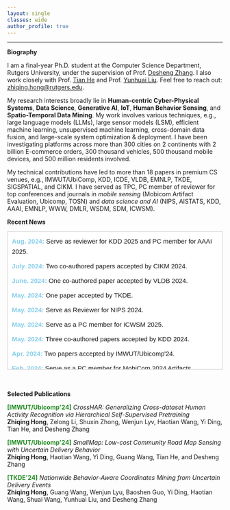 ```yaml
---
layout: single
classes: wide
author_profile: true
---
```


***
**Biography**

I am a final-year Ph.D. student at the Computer Science Department, Rutgers University, under the supervision of Prof. [Desheng Zhang](https://www.cs.rutgers.edu/~dz220/). I also work closely with Prof. [Tian He](https://www-users.cs.umn.edu/~tianhe/) and Prof. [Yunhuai Liu](http://www.yunhuai.net/Yunhuai.htm). 
Feel free to reach out: zhiqing.hong@rutgers.edu.

My research interests broadly lie in **Human-centric Cyber-Physical Systems**, **Data Science**, **Generative AI**, **IoT**, **Human Behavior Sensing**, and **Spatio-Temporal Data Mining**. My work involves various techniques, e.g., large language models (LLMs), large sensor models (LSM), efficient machine learning, unsupervised machine learning, cross-domain data fusion, and large-scale system optimization & deployment. I have been investigating platforms across more than 300 cities on 2 continents with 2 billion E-commerce orders, 300 thousand vehicles, 500 thousand mobile devices, and 500 million residents involved. 

My technical contributions have led to more than 18 papers in premium CS venues, e.g., IMWUT/UbiComp, KDD, ICDE, VLDB, EMNLP, TKDE, SIGSPATIAL, and CIKM. I have served as TPC, PC member of reviewer for top conferences and journals in *mobile sensing* (Mobicom Artifact Evaluation, Ubicomp, TOSN) and *data science and AI* (NIPS, AISTATS, KDD, AAAI, EMNLP, WWW, DMLR, WSDM, SDM, ICWSM). 




**Recent News**

<div style="max-height: 300px; overflow-y: auto; border: 1px solid #ccc; padding: 10px; font-family: Arial, sans-serif; background-color: #ffffff; line-height: 1.6; font-size: 15px;">
    <div style="margin-bottom: 10px;">
        <span style="color: #87CEEB; font-weight: bold;">Aug. 2024:</span> Serve as reviewer for KDD 2025 and PC member for AAAI 2025.
    </div>
    <div style="margin-bottom: 10px;">
        <span style="color: #87CEEB; font-weight: bold;">July. 2024:</span> Two co-authored papers accepted by CIKM 2024.
    </div>
    <div style="margin-bottom: 10px;">
        <span style="color: #87CEEB; font-weight: bold;">June. 2024:</span> One co-authored paper accepted by VLDB 2024.
    </div>
    <div style="margin-bottom: 10px;">
        <span style="color: #87CEEB; font-weight: bold;">May. 2024:</span> One paper accepted by TKDE.
    </div>
    <div style="margin-bottom: 10px;">
        <span style="color: #87CEEB; font-weight: bold;">May. 2024:</span> Serve as Reviewer for NIPS 2024.
    </div>
    <div style="margin-bottom: 10px;">
        <span style="color: #87CEEB; font-weight: bold;">May. 2024:</span> Serve as a PC member for ICWSM 2025.
    </div>
    <div style="margin-bottom: 10px;">
        <span style="color: #87CEEB; font-weight: bold;">May. 2024:</span> Three co-authored papers accepted by KDD 2024.
    </div>
    <div style="margin-bottom: 10px;">
        <span style="color: #87CEEB; font-weight: bold;">Apr. 2024:</span> Two papers accepted by IMWUT/Ubicomp'24.
    </div>
    <div style="margin-bottom: 10px;">
        <span style="color: #87CEEB; font-weight: bold;">Feb. 2024:</span> Serve as a PC member for MobiCom 2024 Artifacts Evaluation.
    </div>
    <div style="margin-bottom: 10px;">
        <span style="color: #87CEEB; font-weight: bold;">Jan. 2024:</span> Serve as a Reviewer for KDD 2024, WWW 2024.
    </div>
    <div style="margin-bottom: 10px;">
        <span style="color: #87CEEB; font-weight: bold;">Dec. 2023:</span> Receive ICDM Travel Grant.
    </div>
    <div style="margin-bottom: 10px;">
        <span style="color: #87CEEB; font-weight: bold;">Dec. 2023:</span> Serve as a Reviewer for IMWUT/Ubicomp'24.
    </div>
    <div style="margin-bottom: 10px;">
        <span style="color: #87CEEB; font-weight: bold;">Nov. 2023:</span> Serve as a Reviewer for DMLR (first round of submission) and AISTATS 2024, PC member for LREC-COLING 2024.
    </div>
    <div style="margin-bottom: 10px;">
        <span style="color: #87CEEB; font-weight: bold;">Oct. 2023:</span> Serve as a PC member for AAAI 2024.
    </div>
    <div style="margin-bottom: 10px;">
        <span style="color: #87CEEB; font-weight: bold;">Sep. 2023:</span> Serve as a reviewer for TOSN, PC member for ICWSM 2024 and SDM 2024.
    </div>
    <div style="margin-bottom: 10px;">
        <span style="color: #87CEEB; font-weight: bold;">Aug. 2023:</span> Serve as a PC member for WSDM 2024.
    </div>
    <div style="margin-bottom: 10px;">
        <span style="color: #87CEEB; font-weight: bold;">Aug. 2023:</span> Two papers accepted by CIKM'23.
    </div>
    <div style="margin-bottom: 10px;">
        <span style="color: #87CEEB; font-weight: bold;">Aug. 2023:</span> Serve as Reviewer for EMNLP 2023.
    </div>
    <div style="margin-bottom: 10px;">
        <span style="color: #87CEEB; font-weight: bold;">Feb. 2023:</span> One co-authored paper accepted by ICDE'23.
    </div>
    <div style="margin-bottom: 10px;">
        <span style="color: #87CEEB; font-weight: bold;">Feb. 2023:</span> Serve as Reviewer for KDD 2023.
    </div>
    <div style="margin-bottom: 10px;">
        <span style="color: #87CEEB; font-weight: bold;">Aug. 2022:</span> Two papers accepted by SIGSPATIAL'22.
    </div>
    <div style="margin-bottom: 10px;">
        <span style="color: #87CEEB; font-weight: bold;">Aug. 2022:</span> One paper accepted by CIKM'22.
    </div>
    <div style="margin-bottom: 10px;">
        <span style="color: #87CEEB; font-weight: bold;">Apr. 2022:</span> Two papers accepted by Ubicomp'22.
    </div>
    <div style="margin-bottom: 10px;">
        <span style="color: #87CEEB; font-weight: bold;">Mar. 2021:</span> Visit JD Logistics, AI and Data Science Group, hosted by Prof. Tian He.
    </div>
</div>


<br>
<br>

**Selected Publications**

<span style="color:Forestgreen;font-weight:bold">[IMWUT/Ubicomp'24]</span> *CrossHAR: Generalizing Cross-dataset Human Activity Recognition via Hierarchical Self-Supervised Pretraining* <br>
**Zhiqing Hong**, Zelong Li, Shuxin Zhong, Wenjun Lyv, Haotian Wang, Yi Ding, Tian He, and Desheng Zhang<br>

<span style="color:Forestgreen;font-weight:bold">[IMWUT/Ubicomp'24]</span> *SmallMap: Low-cost Community Road Map Sensing with Uncertain Delivery Behavior* <br>
**Zhiqing Hong**, Haotian Wang, Yi Ding, Guang Wang, Tian He, and Desheng Zhang<be>

<span style="color:Forestgreen;font-weight:bold">[TKDE'24]</span> *Nationwide Behavior-Aware Coordinates Mining from Uncertain Delivery Events* <br>
**Zhiqing Hong**, Guang Wang, Wenjun Lyu, Baoshen Guo, Yi Ding, Haotian Wang, Shuai Wang, Yunhuai Liu, and Desheng Zhang<br>

<!--
**Recent News**
* Aug. 2024: Serve as reviewer for KDD 2025 and PC member for AAAI 2025.
* July. 2024: Two co-authored papers accepted by CIKM 2024.
* June. 2024: One co-authored paper accepted by VLDB 2024.
* May. 2024: One paper accepted by TKDE. 
* May.2024: Serve as Reviewer for NIPS 2024.
* May.2024: Serve as a PC member for ICWSM 2025.
* May.2024: Three co-authored papers accepted by KDD 2024.
* Apr.2024: Two papers accepted by IMWUT/Ubicomp'24.
* Feb.2024: Serve as a PC member for MobiCom 2024 Artifacts Evaluation.
* Jan.2024: Serve as a Reviewer for KDD 2024, WWW 2024.
* Dec.2023: Receive ICDM Travel Grant.
* Dec.2023: Serve as a Reviewer for IMWUT/Ubicomp'24.
* Nov.2023: Serve as a Reviewer for DMLR (first round of submission) and AISTATS 2024, PC member for LREC-COLING 2024. 
* Oct.2023: Serve as a PC member for AAAI 2024.
* Sep.2023: Serve as a reviewer for TOSN, PC member for ICWSM 2024 and SDM 2024.
* Aug.2023: Serve as a PC member for WSDM 2024.
* Aug.2023: Two papers accepted by CIKM'23.
* Aug.2023: Serve as Reviewer for EMNLP 2023.
* Feb.2023: One co-authored paper accepted by ICDE'23.
* Feb.2023: Serve as Reviewer for KDD 2023.
* Aug.2022: Two papers accepted by SIGSPATIAL'22.
* Aug.2022: One paper accepted by CIKM'22.
* Apr.2022: Two papers accepted by Ubicomp'22.
* Mar.2021: Visit JD Logistics, AI and Data Science Group, hosted by Prof. [Tian He](https://www-users.cs.umn.edu/~tianhe/).
-->



&emsp;
&emsp;
&emsp;
&emsp;
&emsp;
&emsp;
&emsp;
&emsp;






<script type="text/javascript" id="clustrmaps" src="//clustrmaps.com/map_v2.js?d=VUzuGzdDIXT10ku_aUuY2VDKm0mMNjK2g6da6P3BbMQ&cl=ffffff&w=253&t=m"></script>
